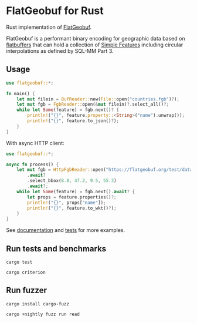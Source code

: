 # FlatGeobuf for Rust

Rust implementation of [FlatGeobuf](https://flatgeobuf.org/).

FlatGeobuf is a performant binary encoding for geographic data based on
[flatbuffers](http://google.github.io/flatbuffers/) that can hold a collection
of [Simple Features](https://en.wikipedia.org/wiki/Simple_Features) including
circular interpolations as defined by SQL-MM Part 3.

## Usage

```rust
use flatgeobuf::*;

fn main() {
    let mut filein = BufReader::new(File::open("countries.fgb")?);
    let mut fgb = FgbReader::open(&mut filein)?.select_all()?;
    while let Some(feature) = fgb.next()? {
        println!("{}", feature.property::<String>("name").unwrap());
        println!("{}", feature.to_json()?);
    }
}
```

With async HTTP client:
```rust
use flatgeobuf::*;

async fn process() {
    let mut fgb = HttpFgbReader::open("https://flatgeobuf.org/test/data/countries.fgb")
        .await?
        .select_bbox(8.8, 47.2, 9.5, 55.3)
        .await?;
    while let Some(feature) = fgb.next().await? {
        let props = feature.properties()?;
        println!("{}", props["name"]);
        println!("{}", feature.to_wkt()?);
    }
}
```

See [documentation](https://docs.rs/flatgeobuf/) and [tests](https://github.com/flatgeobuf/flatgeobuf/tree/master/src/rust/tests) for more examples.

## Run tests and benchmarks

    cargo test

    cargo criterion

## Run fuzzer

    cargo install cargo-fuzz

    cargo +nightly fuzz run read
